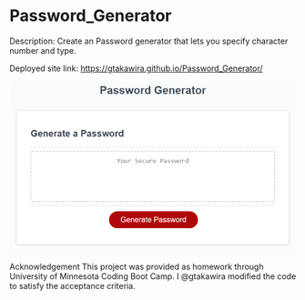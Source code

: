 # Password_Generator
Description: Create an Password generator that lets you specify character number and type. 


Deployed site link: https://gtakawira.github.io/Password_Generator/

![The Password Generator application displays a red button to "Generate Password".](Assets/03-javascript-homework-demo.png)

Acknowledgement
This project was provided as homework through University of Minnesota Coding Boot Camp. I @gtakawira modified the code to satisfy the acceptance criteria.
